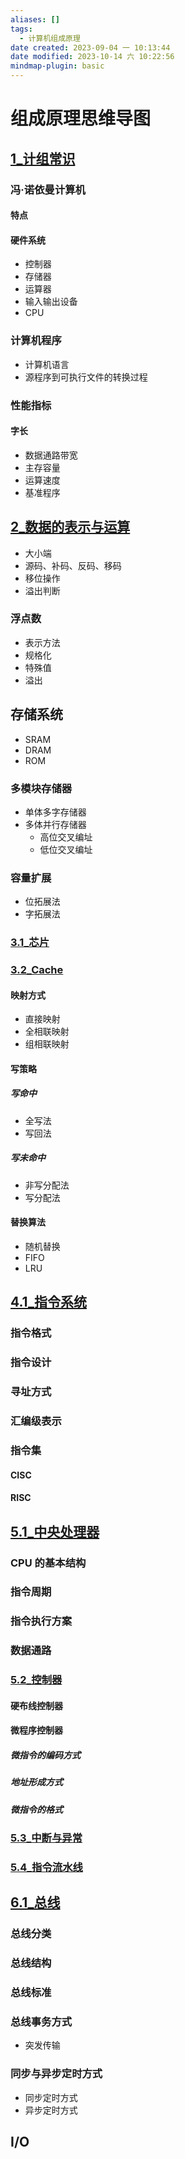 ```yaml
---
aliases: []
tags:
  - 计算机组成原理
date created: 2023-09-04 一 10:13:44
date modified: 2023-10-14 六 10:22:56
mindmap-plugin: basic
---
```


# 组成原理思维导图

## [1_计组常识](1_计组常识.md)

### 冯·诺依曼计算机

#### 特点

#### 硬件系统

- 控制器
- 存储器
- 运算器
- 输入输出设备
- CPU

### 计算机程序

- 计算机语言
- 源程序到可执行文件的转换过程

### 性能指标

#### 字长

- 数据通路带宽
- 主存容量
- 运算速度
- 基准程序

## [2_数据的表示与运算](2_数据的表示与运算.md)

- 大小端
- 源码、补码、反码、移码
- 移位操作
- 溢出判断

### 浮点数

- 表示方法
- 规格化
- 特殊值
- 溢出

## 存储系统

- SRAM
- DRAM
- ROM

### 多模块存储器

- 单体多字存储器
- 多体并行存储器
  - 高位交叉编址
  - 低位交叉编址

### 容量扩展

- 位拓展法
- 字拓展法

### [3.1_芯片](3.1_芯片.md)

### [3.2_Cache](3.2_Cache.md)

#### 映射方式

- 直接映射
- 全相联映射
- 组相联映射

#### 写策略

##### 写命中

- 全写法
- 写回法

##### 写未命中

- 非写分配法
- 写分配法

#### 替换算法

- 随机替换
- FIFO
- LRU

## [4.1_指令系统](4.1_指令系统.md)

### 指令格式

### 指令设计

### 寻址方式

### 汇编级表示

### 指令集

#### CISC

#### RISC

## [5.1_中央处理器](5.1_中央处理器.md)

### CPU 的基本结构

### 指令周期

### 指令执行方案

### 数据通路

### [5.2_控制器](5.2_控制器.md)

#### 硬布线控制器

#### 微程序控制器

##### 微指令的编码方式

##### 地址形成方式

##### 微指令的格式

### [5.3_中断与异常](5.3_中断与异常.md)

### [5.4_指令流水线](5.4_指令流水线.md)

## [6.1_总线](6.1_总线.md)

### 总线分类

### 总线结构

### 总线标准

### 总线事务方式

- 突发传输

### 同步与异步定时方式

- 同步定时方式
- 异步定时方式

## I/O
